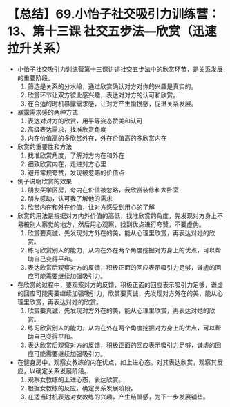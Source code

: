 # 【总结】69.小怡子社交吸引力训练营：13、第十三课 社交五步法—欣赏（迅速拉升关系）

-   小怡子社交吸引力训练营第十三课讲述社交五步法中的欣赏环节，是关系发展的重要阶段。
    1.  筛选是关系的分水岭，通过欣赏确认对方对你的兴趣是真实的。
    2.  欣赏环节让双方彼此感兴趣，表达对对方的认可和欣赏。
    3.  在合适的时机暴露需求感，让对方产生愉悦感，促进关系发展。
-   暴露需求感的两种方式
    1.  表达对对方的欣赏，用平等姿态赞美和认可
    2.  高级表达需求，找准欣赏角度
    3.  内在价值高的多欣赏外在，外在价值高的多欣赏内在
-   欣赏的重要性和方法
    1.  找准欣赏角度，了解对方内在和外在
    2.  细致欣赏内在，走进对方心里
    3.  避开常规夸赞，发现被忽略的价值点
-   例子说明欣赏的效果
    1.  朋友买学区房，夸内在价值被忽略，我欣赏装修和大卧室
    2.  朋友感动，认可我了解他的需求
    3.  欣赏内在和外在价值，让对方感受到用心的了解
-   欣赏的用法是根据对方内外价值的高低，找准欣赏的角度，先发现对方身上不易被别人察觉的地方，然后用心观察，找到优点进行夸赞，不要虚伪。
    1.  欣赏要真诚，先发现对方外在的美，能从心理里欣赏，再表达对她的欣赏。
    2.  练习欣赏别人的能力，从内在外在两个角度挖掘对方身上的优点，可以帮助自己变得平和。
    3.  表达欣赏后观察对方的反馈，积极正面的回应表示吸引力足够，谦虚的回应可能需要继续加强吸引力。
-   在欣赏的过程中，要观察对方的反馈，积极正面的回应表示吸引力足够，谦虚的回应可能需要继续加强吸引力，欣赏要真诚，先发现对方外在的美，能从心理里欣赏，再表达对她的欣赏。
    1.  欣赏要真诚，先发现对方外在的美，能从心理里欣赏，再表达对她的欣赏。
    2.  练习欣赏别人的能力，从内在外在两个角度挖掘对方身上的优点，可以帮助自己变得平和。
    3.  表达欣赏后观察对方的反馈，积极正面的回应表示吸引力足够，谦虚的回应可能需要继续加强吸引力。
-   在健身房中，观察女教练的内在优点，如上进心态。对其表达欣赏，观察其反应，以确定关系发展阶段。
    1.  观察女教练的上进心态，表达欣赏。
    2.  根据女教练的反应，确定关系发展阶段。
    3.  在适当时机表达对女教练的兴趣，产生结盟感，为下一步发展铺垫。